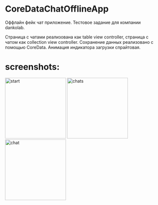 # CoreDataChatOfflineApp

Оффлайн фейк чат приложение. Тестовое задание для компании dankolab.

Страница с чатами реализована как table view controller, страница с чатом как collection view controller. 
Сохранение данных реализовано с помощью CoreData. Анимация индикатора загрузки спрайтовая.

# screenshots:
<img src="https://user-images.githubusercontent.com/60662201/117642319-cfd1b980-b18f-11eb-8970-e81bdf4ab92f.png" alt="start" width="200">
<img src="https://user-images.githubusercontent.com/60662201/117642494-03144880-b190-11eb-8fff-df1c3634f389.png" alt="chats" width="200">
<img src="https://user-images.githubusercontent.com/60662201/117642581-1e7f5380-b190-11eb-99af-7c1d096b3cf5.png" alt="chat" width="200">


